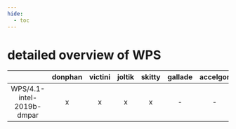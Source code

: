 ```yaml
---
hide:
  - toc
---
```


detailed overview of WPS
========================

| |donphan|victini|joltik|skitty|gallade|accelgor|swalot|doduo|
| :---: | :---: | :---: | :---: | :---: | :---: | :---: | :---: | :---: |
|WPS/4.1-intel-2019b-dmpar|x|x|x|x|-|-|-|x|
